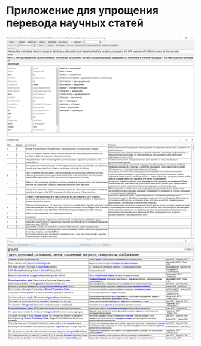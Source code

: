 # Приложение для упрощения перевода научных статей
![Скриншот](https://github.com/yusukhobok/myGlossary/blob/master/screen1.png)
![Скриншот](https://github.com/yusukhobok/myGlossary/blob/master/screen2.png)
![Скриншот](https://github.com/yusukhobok/myGlossary/blob/master/screen3.png)
